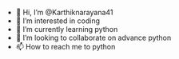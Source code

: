 - 👋 Hi, I’m @Karthiknarayana41
- 👀 I’m interested in coding
- 🌱 I’m currently learning python
- 💞️ I’m looking to collaborate on advance python
- 📫 How to reach me to python

<!---
Karthiknarayana41/Karthiknarayana41 is a ✨ special ✨ repository because its `README.md` (this file) appears on your GitHub profile.
You can click the Preview link to take a look at your changes.
--->
